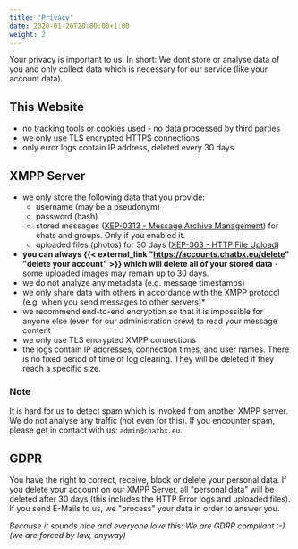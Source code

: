 ```yaml
---
title: 'Privacy'
date: 2020-01-20T20:00:00+1:00
weight: 2
---
```


Your privacy is important to us. 
In short: We dont store or analyse data of you and only collect data which is necessary for our service (like your account data). 

## This Website

- no tracking tools or cookies used - no data processed by third parties
- we only use TLS encrypted HTTPS connections
- only error logs contain IP address, deleted every 30 days

## XMPP Server

- we only store the following data that you provide:
	- username (may be a pseudonym)
	- password (hash)
	- stored messages ([XEP-0313 - Message Archive Management](http://xmpp.org/extensions/xep-0313.html)) for chats and groups. Only if you enabled it.
	- uploaded files (photos) for 30 days ([XEP-363 - HTTP File Upload](http://xmpp.org/extensions/xep-0363.html))
- **you can always {{< external_link "https://accounts.chatbx.eu/delete" "delete your account" >}} which will delete all of your stored data** - some uploaded images may remain up to 30 days. 
- we do not analyze any metadata (e.g. message timestamps)
- we only share data with others in accordance with the XMPP protocol (e.g. when you send messages to other servers)*
- we recommend end-to-end encryption so that it is impossible for anyone else (even for our administration crew) to read your message content
- we only use TLS encrypted XMPP connections
- the logs contain IP addresses, connection times, and user names. There is no fixed period of time of log clearing. They will be deleted if they reach a specific size. 



### Note
It is hard for us to detect spam which is invoked from another XMPP server. We do not analyse any traffic (not even for this). If you encounter spam, please get in contact with us: `admin@chatbx.eu`.

## GDPR
You have the right to correct, receive, block or delete your personal data. If you delete your account on our XMPP Server, all "personal data" will be deleted after 30 days (this includes the HTTP Error logs and uploaded files). If you send E-Mails to us, we "process" your data in order to answer you. 

*Because it sounds nice and everyone love this: We are GDRP compliant :-)  (we are forced by law, anyway)*
